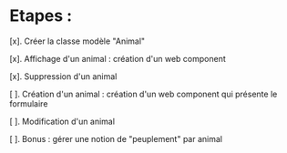 # Etapes :

[x]. Créer la classe modèle "Animal"

[x]. Affichage d'un animal : création d'un web component

[x]. Suppression d'un animal

[ ]. Création d'un animal : création d'un web component qui présente le formulaire

[ ]. Modification d'un animal

[ ]. Bonus : gérer une notion de "peuplement" par animal
